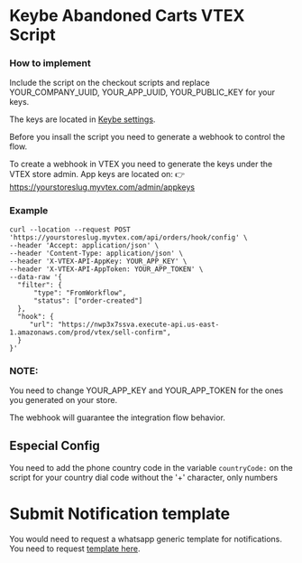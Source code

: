 # Keybe Abandoned Carts VTEX Script

### How to implement

Include the script on the checkout scripts and replace YOUR_COMPANY_UUID, YOUR_APP_UUID, YOUR_PUBLIC_KEY for your keys.

The keys are located in [Keybe settings](https://keybe.app/admin/configurations/app "settings").

Before you insall the script you need to generate a webhook to control the flow.

To create a webhook in VTEX you need to generate the keys under the VTEX store admin.
App keys are located on: 👉
https://yourstoreslug.myvtex.com/admin/appkeys

### Example

```Language
curl --location --request POST 'https://yourstoreslug.myvtex.com/api/orders/hook/config' \
--header 'Accept: application/json' \
--header 'Content-Type: application/json' \
--header 'X-VTEX-API-AppKey: YOUR_APP_KEY' \
--header 'X-VTEX-API-AppToken: YOUR_APP_TOKEN' \
--data-raw '{
  "filter": {
      "type": "FromWorkflow",
      "status": ["order-created"]
  },
  "hook": {
     "url": "https://nwp3x7ssva.execute-api.us-east-1.amazonaws.com/prod/vtex/sell-confirm",
  }
}'
```
###  NOTE:  

You need to change YOUR_APP_KEY and YOUR_APP_TOKEN for the ones you generated on your store.

The webhook will guarantee the integration flow behavior.

## Especial Config
You need to add the phone country code in the variable ```countryCode:``` on the script for your country dial code without the '+' character, only numbers

# Submit Notification template

You would need to request a whatsapp generic template for notifications.
You need to request [template here](https://docs.google.com/forms/d/e/1FAIpQLScR-mTsTfmS3LH_uDVMV9Q4mnN1UXhIJKpUPea-j363077iOA/viewform?usp=sf_link "request-form").